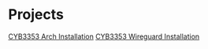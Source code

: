 # Projects
[CYB3353 Arch Installation](CYB3353-Arch-Installation.md)
[CYB3353 Wireguard Installation](CYB3353-Wireguard-Installation.md)
